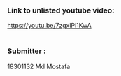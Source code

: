 
### Link to unlisted youtube video:
https://youtu.be/7zgxlPi1KwA
&nbsp;<br>
&nbsp;<br>



### Submitter :

18301132 Md Mostafa  




